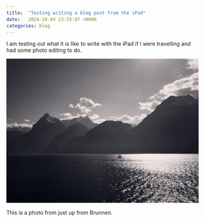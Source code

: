 ```yaml
---
title:  "Testing writing a blog post from the iPad"
date:   2024-10-04 23:55:07 +0000
categories: blog
---
```


I am testing out what it is like to write with the iPad if I were travelling and had some photo editing to do.

![photo](/assets/images/IMG_8216.jpg)

This is a photo from just up from Brunnen.

